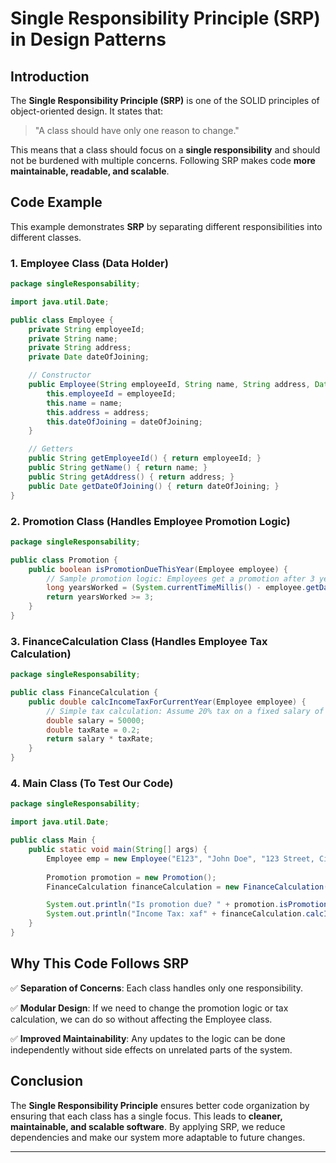 # Single Responsibility Principle (SRP) in Design Patterns

## Introduction
The **Single Responsibility Principle (SRP)** is one of the SOLID principles of object-oriented design. It states that:
> "A class should have only one reason to change."

This means that a class should focus on a **single responsibility** and should not be burdened with multiple concerns. Following SRP makes code **more maintainable, readable, and scalable**.

## Code Example
This example demonstrates **SRP** by separating different responsibilities into different classes.

### **1. Employee Class** (Data Holder)
```java
package singleResponsability;

import java.util.Date;

public class Employee {
    private String employeeId;
    private String name;
    private String address;
    private Date dateOfJoining;

    // Constructor
    public Employee(String employeeId, String name, String address, Date dateOfJoining) {
        this.employeeId = employeeId;
        this.name = name;
        this.address = address;
        this.dateOfJoining = dateOfJoining;
    }

    // Getters
    public String getEmployeeId() { return employeeId; }
    public String getName() { return name; }
    public String getAddress() { return address; }
    public Date getDateOfJoining() { return dateOfJoining; }
}
```
### **2. Promotion Class** (Handles Employee Promotion Logic)
```java
package singleResponsability;

public class Promotion {
    public boolean isPromotionDueThisYear(Employee employee) {
        // Sample promotion logic: Employees get a promotion after 3 years
        long yearsWorked = (System.currentTimeMillis() - employee.getDateOfJoining().getTime()) / (1000L * 60 * 60 * 24 * 365);
        return yearsWorked >= 3;
    }
}
```
### **3. FinanceCalculation Class** (Handles Employee Tax Calculation)
```java
package singleResponsability;

public class FinanceCalculation {
    public double calcIncomeTaxForCurrentYear(Employee employee) {
        // Simple tax calculation: Assume 20% tax on a fixed salary of xaf500,000
        double salary = 50000;
        double taxRate = 0.2;
        return salary * taxRate;
    }
}
```
### **4. Main Class** (To Test Our Code)
```java
package singleResponsability;

import java.util.Date;

public class Main {
    public static void main(String[] args) {
        Employee emp = new Employee("E123", "John Doe", "123 Street, City", new Date(120, 1, 1)); // Date(120,1,1) is 2020
        
        Promotion promotion = new Promotion();
        FinanceCalculation financeCalculation = new FinanceCalculation();

        System.out.println("Is promotion due? " + promotion.isPromotionDueThisYear(emp));
        System.out.println("Income Tax: xaf" + financeCalculation.calcIncomeTaxForCurrentYear(emp));
    }
}
```

## **Why This Code Follows SRP**
✅ **Separation of Concerns**: Each class handles only one responsibility.

✅ **Modular Design**: If we need to change the promotion logic or tax calculation, we can do so without affecting the Employee class.

✅ **Improved Maintainability**: Any updates to the logic can be done independently without side effects on unrelated parts of the system.

## **Conclusion**
The **Single Responsibility Principle** ensures better code organization by ensuring that each class has a single focus. This leads to **cleaner, maintainable, and scalable software**. By applying SRP, we reduce dependencies and make our system more adaptable to future changes.

---


